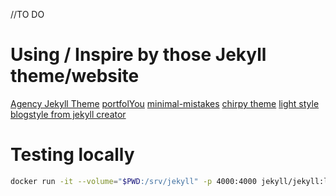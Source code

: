 //TO DO

# Using / Inspire by those Jekyll theme/website

[Agency Jekyll Theme](https://github.com/raviriley/agency-jekyll-theme)
[portfolYou](https://github.com/YoussefRaafatNasry/portfolYOU)
[minimal-mistakes](https://github.com/mmistakes/minimal-mistakes)
[chirpy theme](https://chirpy.cotes.page/)
[light style blogstyle from jekyll creator](https://tom.preston-werner.com/)

# Testing locally

```sh
docker run -it --volume="$PWD:/srv/jekyll" -p 4000:4000 jekyll/jekyll:latest jekyll serve --livereload --trace
```
